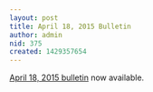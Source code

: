 ```yaml
---
layout: post
title: April 18, 2015 Bulletin
author: admin
nid: 375
created: 1429357654
---
```

<p><a href="http://www.botwoodsda.org/sites/default/files/04.%20April%2018%2C%202015-1.pdf">April 18, 2015 bulletin</a> now available.</p>


